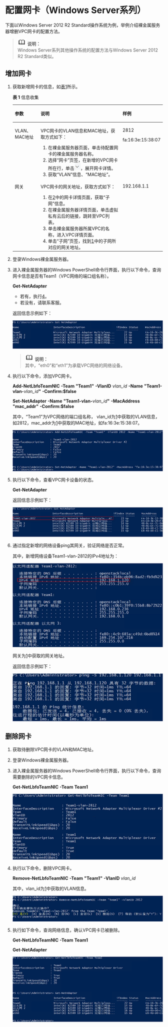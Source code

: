 # 配置网卡（Windows Server系列）<a name="bms_01_0063"></a>

下面以Windows Server 2012 R2 Standard操作系统为例，举例介绍裸金属服务器增删VPC网卡的配置方法。

>![](public_sys-resources/icon-note.gif) **说明：**   
>Windows Server系列其他操作系统的配置方法与Windows Server 2012 R2 Standard类似。  

## 增加网卡<a name="section208961921154819"></a>

1.  <a name="li1558174719483"></a>获取新增网卡的信息，如[表1](#table1669415379510)所示。

    **表 1**  信息收集

    <a name="table1669415379510"></a>
    <table><thead align="left"><tr id="row1669543725112"><th class="cellrowborder" valign="top" width="18.181818181818183%" id="mcps1.2.4.1.1"><p id="p369643735111"><a name="p369643735111"></a><a name="p369643735111"></a>参数</p>
    </th>
    <th class="cellrowborder" valign="top" width="63.63636363636363%" id="mcps1.2.4.1.2"><p id="p18696537135118"><a name="p18696537135118"></a><a name="p18696537135118"></a>说明</p>
    </th>
    <th class="cellrowborder" valign="top" width="18.181818181818183%" id="mcps1.2.4.1.3"><p id="p1969613379517"><a name="p1969613379517"></a><a name="p1969613379517"></a>样例</p>
    </th>
    </tr>
    </thead>
    <tbody><tr id="row15696143715112"><td class="cellrowborder" valign="top" width="18.181818181818183%" headers="mcps1.2.4.1.1 "><p id="p4696193725113"><a name="p4696193725113"></a><a name="p4696193725113"></a>VLAN、MAC地址</p>
    </td>
    <td class="cellrowborder" valign="top" width="63.63636363636363%" headers="mcps1.2.4.1.2 "><p id="p2696143775114"><a name="p2696143775114"></a><a name="p2696143775114"></a>VPC网卡的VLAN信息和MAC地址，获取方式如下：</p>
    <a name="ol14133135462114"></a><a name="ol14133135462114"></a><ol id="ol14133135462114"><li>在裸金属服务器页面，单击待配置网卡的裸金属服务器名称。</li><li id="li58541779231"><a name="li58541779231"></a><a name="li58541779231"></a>选择“网卡”页签，在新增的VPC网卡所在行，单击<a name="image733261764518"></a><a name="image733261764518"></a><span><img id="image733261764518" src="figures/7-5.png"></span>，展开网卡详情。</li><li>获取“VLAN”信息、“MAC地址”。</li></ol>
    </td>
    <td class="cellrowborder" valign="top" width="18.181818181818183%" headers="mcps1.2.4.1.3 "><p id="p1569683715512"><a name="p1569683715512"></a><a name="p1569683715512"></a>2812</p>
    <p id="p2086519914612"><a name="p2086519914612"></a><a name="p2086519914612"></a>fa:16:3e:15:38:07</p>
    </td>
    </tr>
    <tr id="row1269673714515"><td class="cellrowborder" valign="top" width="18.181818181818183%" headers="mcps1.2.4.1.1 "><p id="p13696183735110"><a name="p13696183735110"></a><a name="p13696183735110"></a>网关</p>
    </td>
    <td class="cellrowborder" valign="top" width="63.63636363636363%" headers="mcps1.2.4.1.2 "><p id="p4696103719515"><a name="p4696103719515"></a><a name="p4696103719515"></a>VPC网卡的网关地址，获取方式如下：</p>
    <a name="ol1433103653118"></a><a name="ol1433103653118"></a><ol id="ol1433103653118"><li id="li32431027104614"><a name="li32431027104614"></a><a name="li32431027104614"></a>在<a href="#li58541779231">2</a>中的网卡详情页面，获取“子网”信息。</li><li>在裸金属服务器详情页面，单击虚拟私有云后的链接，跳转至VPC列表。</li><li>单击裸金属服务器所属VPC的名称，进入VPC详情页面。</li><li>单击“子网”页签，找到<a href="#li32431027104614">1</a>中的子网所对应的网关地址。</li></ol>
    </td>
    <td class="cellrowborder" valign="top" width="18.181818181818183%" headers="mcps1.2.4.1.3 "><p id="p9696173714518"><a name="p9696173714518"></a><a name="p9696173714518"></a>192.168.1.1</p>
    </td>
    </tr>
    </tbody>
    </table>

2.  登录Windows裸金属服务器。
3.  进入裸金属服务器的Windows PowerShell命令行界面，执行以下命令，查询网卡信息是否有Team1（VPC网络的端口组名称）。

    **Get-NetAdapter**

    -   若有，执行[4](#li27700107517)。
    -   若没有，请联系客服。

    返回信息示例如下：

    ![](figures/20.png)

    >![](public_sys-resources/icon-note.gif) **说明：**   
    >其中，“eth0”和“eth1”为承载VPC网络的网络设备。  

4.  <a name="li27700107517"></a>执行以下命令，添加VPC网卡。

    **Add-NetLbfoTeamNIC** **-Team** **"Team1"** **-VlanID** _vlan\_id_ **-Name** **"Team1-vlan-**_vlan\_id_**"** **-Confirm:$false**

    **Set-NetAdapter** **-Name** **"Team1-vlan-**_vlan\_id_**"** **-MacAddress** **"mac\_addr"** **-Confirm:$false**

    其中，“Team1”为VPC网络的端口组名称， vlan\_id为[1](#li1558174719483)中获取的VLAN信息，如2812，mac\_addr为[1](#li1558174719483)中获取的MAC地址，如fa:16:3e:15:38:07。

    ![](figures/21.png)

5.  执行以下命令，查看VPC网卡设备的状态。

    **Get-NetAdapter**

    返回信息示例如下：

    ![](figures/23.png)

6.  通过指定新增的网络设备ping其网关，验证网络是否正常。

    其中，新增网络设备Team1-vlan-2812的IPv4地址为：

    ![](figures/24.png)

    网关为[1](#li1558174719483)中获取的网关地址。

    返回信息示例如下：

    ![](figures/25.png)


## 删除网卡<a name="section5744173334810"></a>

1.  <a name="li960312341080"></a>获取待删除VPC网卡的VLAN和MAC地址。
2.  登录Windows裸金属服务器。
3.  进入裸金属服务器的Windows PowerShell命令行界面，执行以下命令，查询需要删除的VPC网卡信息。

    **Get-NetLbfoTeamNIC** **-Team** **Team1**

    ![](figures/26.png)

4.  执行以下命令，删除VPC网卡。

    **Remove-NetLbfoTeamNIC** **-Team** **"Team1"** **-VlanID** _vlan\_id_

    其中，vlan\_id为[1](#li960312341080)中获取的VLAN信息。

    ![](figures/27.png)

5.  执行如下命令，查询网络信息，确认VPC网卡已被删除。

    **Get-NetLbfoTeamNIC** **-Team** **Team1**

    **Get-NetAdapter**

    ![](figures/28.png)


